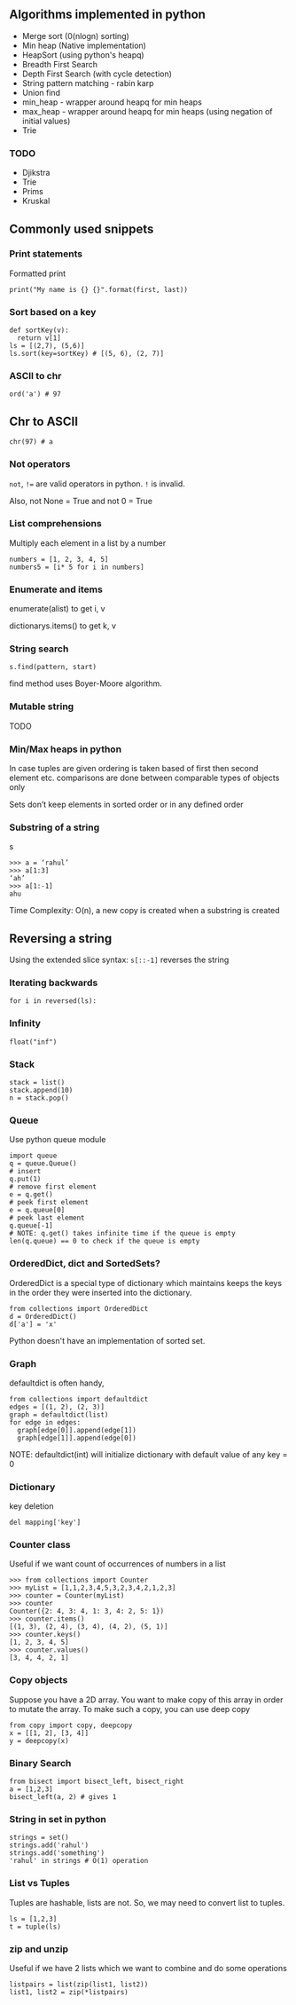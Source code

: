 ## Algorithms implemented in python

- Merge sort (0(nlogn) sorting)
- Min heap (Native implementation)
- HeapSort (using python's heapq)
- Breadth First Search
- Depth First Search (with cycle detection)
- String pattern matching - rabin karp
- Union find
- min_heap - wrapper around heapq for min heaps
- max_heap - wrapper around heapq for min heaps (using negation of initial values)
- Trie

### TODO

- Djikstra
- Trie
- Prims
- Kruskal

## Commonly used snippets

### Print statements

Formatted print
```
print("My name is {} {}".format(first, last))
```

### Sort based on a key
```
def sortKey(v):
  return v[1]
ls = [(2,7), (5,6)]
ls.sort(key=sortKey) # [(5, 6), (2, 7)]

```

### ASCII to chr 

`ord('a') # 97`

## Chr to ASCII

`chr(97) # a` 


### Not operators
`not`, `!=` are valid operators in python. `!` is invalid.

Also, not None = True and not 0 = True

### List comprehensions

Multiply each element in a list by a number

```
numbers = [1, 2, 3, 4, 5]
numbers5 = [i* 5 for i in numbers]
```

### Enumerate and items

enumerate(alist) to get i, v

dictionarys.items() to get k, v

### String search

```
s.find(pattern, start)
```
find method uses Boyer-Moore algorithm.

### Mutable string
TODO

### Min/Max heaps in python
In case tuples are given ordering is taken based of first then second element etc.
comparisons are done between comparable types of objects only

Sets don’t keep elements in sorted order or in any defined order

### Substring of a string
s
```
>>> a = ‘rahul’
>>> a[1:3] 
‘ah’
>>> a[1:-1]
ahu
```
Time Complexity: O(n), a new copy is created when a substring is created

## Reversing a string
Using the extended slice syntax: `s[::-1]` reverses the string

### Iterating backwards
```
for i in reversed(ls):
```

### Infinity
```
float("inf")
```

### Stack
```
stack = list()
stack.append(10)
n = stack.pop()
```

### Queue
Use python queue module
```
import queue
q = queue.Queue()
# insert
q.put(1)
# remove first element
e = q.get()
# peek first element
e = q.queue[0]
# peek last element
q.queue[-1]
# NOTE: q.get() takes infinite time if the queue is empty
len(q.queue) == 0 to check if the queue is empty
```

### OrderedDict, dict and SortedSets?

OrderedDict is a special type of dictionary which maintains keeps the keys in the order they were inserted into the dictionary. 
```
from collections import OrderedDict 
d = OrderedDict()
d['a'] = 'x'
```
Python doesn't have an implementation of sorted set.
### Graph
defaultdict is often handy,

```
from collections import defaultdict
edges = [(1, 2), (2, 3)]
graph = defaultdict(list)
for edge in edges:
  graph[edge[0]].append(edge[1])
  graph[edge[1]].append(edge[0])
```

NOTE: defaultdict(int) will initialize dictionary with default value of any key = 0

### Dictionary

key deletion

`del mapping['key']`

### Counter class
Useful if we want count of occurrences of numbers in a list
```
>>> from collections import Counter
>>> myList = [1,1,2,3,4,5,3,2,3,4,2,1,2,3]
>>> counter = Counter(myList)
>>> counter
Counter({2: 4, 3: 4, 1: 3, 4: 2, 5: 1})
>>> counter.items()
[(1, 3), (2, 4), (3, 4), (4, 2), (5, 1)]
>>> counter.keys()
[1, 2, 3, 4, 5]
>>> counter.values()
[3, 4, 4, 2, 1]
```

### Copy objects
Suppose you have a 2D array. You want to make copy of this array in order to mutate the array. To make such a copy, you can use deep copy

```
from copy import copy, deepcopy
x = [[1, 2], [3, 4]]
y = deepcopy(x)
```

### Binary Search
```
from bisect import bisect_left, bisect_right
a = [1,2,3]
bisect_left(a, 2) # gives 1
```

### String in set in python
```
strings = set()
strings.add('rahul')
strings.add('something')
'rahul' in strings # O(1) operation
```

### List vs Tuples
Tuples are hashable, lists are not. So, we may need to convert list to tuples.

```
ls = [1,2,3]
t = tuple(ls)
```

### zip and unzip

Useful if we have 2 lists which we want to combine and do some operations
```
listpairs = list(zip(list1, list2))
list1, list2 = zip(*listpairs)
```
